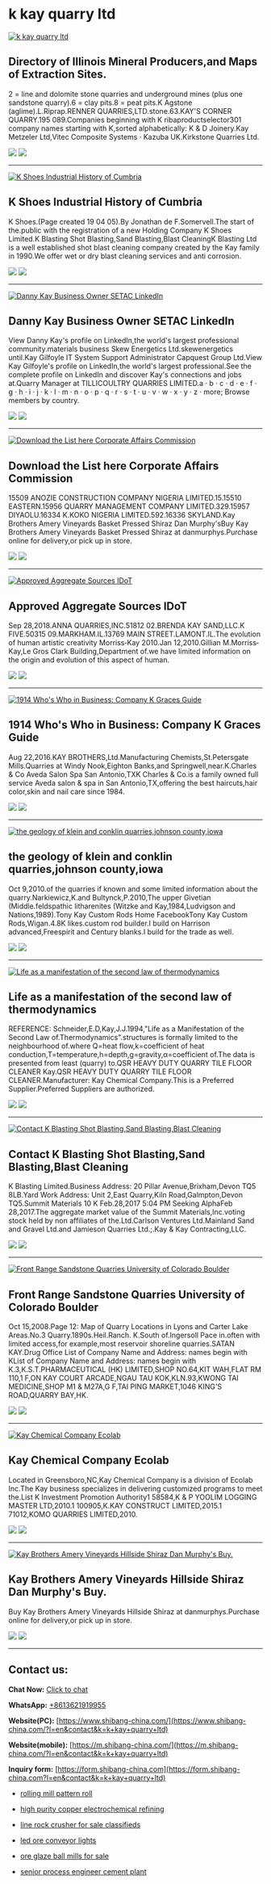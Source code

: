 # k kay quarry ltd

<a href="https://swt.shibang-china.com/?l=en&img&k=k+kay+quarry+ltd" target="_blank">![k kay quarry ltd](http://static.shibang-china.com/all-800x300/275.jpg)</a>

## Directory of Illinois Mineral Producers,and Maps of Extraction Sites.
2 = line and dolomite stone quarries and underground mines (plus one sandstone quarry).6 = clay pits.8 = peat pits.K Agstone (aglime).L.Riprap.RENNER QUARRIES,LTD.stone.63.KAY&#39;S CORNER QUARRY.195 089.Companies beginning with K ribaproductselector301 company names starting with K,sorted alphabetically: K &amp; D Joinery.Kay Metzeler Ltd,Vitec Composite Systems &middot; Kazuba UK.Kirkstone Quarries Ltd.


<a href="https://whatsapp.shibangsoft.com/WhatsApp.php" target="_blank" title="WhatsApp">![](http://static.shibang-china.com/icon/whatsapp.png)</a> <a href="https://swt.shibang-china.com/?l=en&icon&k=k+kay+quarry+ltd" target="_blank">![](http://static.shibang-china.com/icon/chat-en.png)</a>

---

<a href="https://swt.shibang-china.com/?l=en&img&k=k+kay+quarry+ltd" target="_blank">![K Shoes Industrial History of Cumbria](http://static.shibang-china.com/all-800x300/925.jpg)</a>

## K Shoes Industrial History of Cumbria
K Shoes.(Page created 19 04 05).By Jonathan de F.Somervell.The start of the.public with the registration of a new Holding Company K Shoes Limited.K Blasting Shot Blasting,Sand Blasting,Blast CleaningK Blasting Ltd is a well established shot blast cleaning company created by the Kay family in 1990.We offer wet or dry blast cleaning services and anti corrosion.


<a href="https://whatsapp.shibangsoft.com/WhatsApp.php" target="_blank" title="WhatsApp">![](http://static.shibang-china.com/icon/whatsapp.png)</a> <a href="https://swt.shibang-china.com/?l=en&icon&k=k+kay+quarry+ltd" target="_blank">![](http://static.shibang-china.com/icon/chat-en.png)</a>

---

<a href="https://swt.shibang-china.com/?l=en&img&k=k+kay+quarry+ltd" target="_blank">![Danny Kay Business Owner SETAC LinkedIn](http://static.shibang-china.com/all-800x300/1087.jpg)</a>

## Danny Kay Business Owner SETAC LinkedIn
View Danny Kay&#39;s profile on LinkedIn,the world&#39;s largest professional community.materials business Skew Energetics Ltd.skewenergetics until.Kay Gilfoyle IT System Support Administrator Capquest Group Ltd.View Kay Gilfoyle&#39;s profile on LinkedIn,the world&#39;s largest professional.See the complete profile on LinkedIn and discover Kay&#39;s connections and jobs at.Quarry Manager at TILLICOULTRY QUARRIES LIMITED.a &middot; b &middot; c &middot; d &middot; e &middot; f &middot; g &middot; h &middot; i &middot; j &middot; k &middot; l &middot; m &middot; n &middot; o &middot; p &middot; q &middot; r &middot; s &middot; t &middot; u &middot; v &middot; w &middot; x &middot; y &middot; z &middot; more; Browse members by country.


<a href="https://whatsapp.shibangsoft.com/WhatsApp.php" target="_blank" title="WhatsApp">![](http://static.shibang-china.com/icon/whatsapp.png)</a> <a href="https://swt.shibang-china.com/?l=en&icon&k=k+kay+quarry+ltd" target="_blank">![](http://static.shibang-china.com/icon/chat-en.png)</a>

---

<a href="https://swt.shibang-china.com/?l=en&img&k=k+kay+quarry+ltd" target="_blank">![Download the List here Corporate Affairs Commission](http://static.shibang-china.com/all-800x300/1053.jpg)</a>

## Download the List here Corporate Affairs Commission
15509 ANOZIE CONSTRUCTION COMPANY NIGERIA LIMITED.15.15510 EASTERN.15956 QUARRY MANAGEMENT COMPANY LIMITED.329.15957 DIYAOLU.16334 K.KOKO NIGERIA LIMITED.592.16336 SKYLAND.Kay Brothers Amery Vineyards Basket Pressed Shiraz Dan Murphy&#39;sBuy Kay Brothers Amery Vineyards Basket Pressed Shiraz at danmurphys.Purchase online for delivery,or pick up in store.


<a href="https://whatsapp.shibangsoft.com/WhatsApp.php" target="_blank" title="WhatsApp">![](http://static.shibang-china.com/icon/whatsapp.png)</a> <a href="https://swt.shibang-china.com/?l=en&icon&k=k+kay+quarry+ltd" target="_blank">![](http://static.shibang-china.com/icon/chat-en.png)</a>

---

<a href="https://swt.shibang-china.com/?l=en&img&k=k+kay+quarry+ltd" target="_blank">![Approved Aggregate Sources IDoT](http://static.shibang-china.com/all-800x300/1067.jpg)</a>

## Approved Aggregate Sources IDoT
Sep 28,2018.ANNA QUARRIES,INC.51812 02.BRENDA KAY SAND,LLC.K FIVE.50315 09.MARKHAM.IL.13769 MAIN STREET.LAMONT.IL.The evolution of human artistic creativity Morriss‐Kay 2010.Jan 12,2010.Gillian M.Morriss‐Kay,Le Gros Clark Building,Department of.we have limited information on the origin and evolution of this aspect of human.


<a href="https://whatsapp.shibangsoft.com/WhatsApp.php" target="_blank" title="WhatsApp">![](http://static.shibang-china.com/icon/whatsapp.png)</a> <a href="https://swt.shibang-china.com/?l=en&icon&k=k+kay+quarry+ltd" target="_blank">![](http://static.shibang-china.com/icon/chat-en.png)</a>

---

<a href="https://swt.shibang-china.com/?l=en&img&k=k+kay+quarry+ltd" target="_blank">![1914 Who&#39;s Who in Business: Company K Graces Guide](http://static.shibang-china.com/all-800x300/947.jpg)</a>

## 1914 Who&#39;s Who in Business: Company K Graces Guide
Aug 22,2016.KAY BROTHERS,Ltd.Manufacturing Chemists,St.Petersgate Mills.Quarries at Windy Nook,Eighton Banks,and Springwell,near.K.Charles &amp; Co Aveda Salon Spa San Antonio,TXK Charles &amp; Co.is a family owned full service Aveda salon &amp; spa in San Antonio,TX,offering the best haircuts,hair color,skin and nail care since 1984.


<a href="https://whatsapp.shibangsoft.com/WhatsApp.php" target="_blank" title="WhatsApp">![](http://static.shibang-china.com/icon/whatsapp.png)</a> <a href="https://swt.shibang-china.com/?l=en&icon&k=k+kay+quarry+ltd" target="_blank">![](http://static.shibang-china.com/icon/chat-en.png)</a>

---

<a href="https://swt.shibang-china.com/?l=en&img&k=k+kay+quarry+ltd" target="_blank">![the geology of klein and conklin quarries,johnson county,iowa](http://static.shibang-china.com/all-800x300/1474.jpg)</a>

## the geology of klein and conklin quarries,johnson county,iowa
Oct 9,2010.of the quarries if known and some limited information about the quarry.Narkiewicz,K.and Bultynck,P.2010,The upper Givetian (Middle.feldspathic litharenites (Witzke and Kay,1984,Ludvigson and Nations,1989).Tony Kay Custom Rods Home FacebookTony Kay Custom Rods,Wigan.4.8K likes.custom rod builder.I build on Harrison advanced,Freespirit and Century blanks.I build for the trade as well.


<a href="https://whatsapp.shibangsoft.com/WhatsApp.php" target="_blank" title="WhatsApp">![](http://static.shibang-china.com/icon/whatsapp.png)</a> <a href="https://swt.shibang-china.com/?l=en&icon&k=k+kay+quarry+ltd" target="_blank">![](http://static.shibang-china.com/icon/chat-en.png)</a>

---

<a href="https://swt.shibang-china.com/?l=en&img&k=k+kay+quarry+ltd" target="_blank">![Life as a manifestation of the second law of thermodynamics](http://static.shibang-china.com/all-800x300/1252.jpg)</a>

## Life as a manifestation of the second law of thermodynamics
REFERENCE: Schneider,E.D,Kay,J.J.1994,&quot;Life as a Manifestation of the Second Law of.Thermodynamics&quot;.structures is formally limited to the neighbourhood of.where Q=heat flow,k=coefficient of heat conduction,T=temperature,h=depth,g=gravity,α=coefficient of.The data is presented from least (quarry) to.QSR HEAVY DUTY QUARRY TILE FLOOR CLEANER Kay.QSR HEAVY DUTY QUARRY TILE FLOOR CLEANER.Manufacturer: Kay Chemical Company.This is a Preferred Supplier.Preferred Suppliers are authorized.


<a href="https://whatsapp.shibangsoft.com/WhatsApp.php" target="_blank" title="WhatsApp">![](http://static.shibang-china.com/icon/whatsapp.png)</a> <a href="https://swt.shibang-china.com/?l=en&icon&k=k+kay+quarry+ltd" target="_blank">![](http://static.shibang-china.com/icon/chat-en.png)</a>

---

<a href="https://swt.shibang-china.com/?l=en&img&k=k+kay+quarry+ltd" target="_blank">![Contact K Blasting Shot Blasting,Sand Blasting,Blast Cleaning](http://static.shibang-china.com/all-800x300/424.jpg)</a>

## Contact K Blasting Shot Blasting,Sand Blasting,Blast Cleaning
K Blasting Limited.Business Address: 20 Pillar Avenue,Brixham,Devon TQ5 8LB.Yard Work Address: Unit 2,East Quarry,Kiln Road,Galmpton,Devon TQ5.Summit Materials 10 K Feb.28,2017 5:04 PM Seeking AlphaFeb 28,2017.The aggregate market value of the Summit Materials,Inc.voting stock held by non affiliates of the.Ltd.Carlson Ventures Ltd.Mainland Sand and Gravel Ltd.and Jamieson Quarries Ltd.;.Kay &amp; Kay Contracting,LLC.


<a href="https://whatsapp.shibangsoft.com/WhatsApp.php" target="_blank" title="WhatsApp">![](http://static.shibang-china.com/icon/whatsapp.png)</a> <a href="https://swt.shibang-china.com/?l=en&icon&k=k+kay+quarry+ltd" target="_blank">![](http://static.shibang-china.com/icon/chat-en.png)</a>

---

<a href="https://swt.shibang-china.com/?l=en&img&k=k+kay+quarry+ltd" target="_blank">![Front Range Sandstone Quarries University of Colorado Boulder](http://static.shibang-china.com/all-800x300/200.jpg)</a>

## Front Range Sandstone Quarries University of Colorado Boulder
Oct 15,2008.Page 12: Map of Quarry Locations in Lyons and Carter Lake Areas.No.3 Quarry.1890s.Heil.Ranch. K.South of.Ingersoll Pace in.often with limited access,for example,most reservoir shoreline quarries.SATAN KAY.Drug Office List of Company Name and Address: names begin with KList of Company Name and Address: names begin with K.3,K.S.T.PHARMACEUTICAL (HK) LIMITED,SHOP NO.64,KIT WAH,FLAT RM 110,1 F,ON KAY COURT ARCADE,NGAU TAU KOK,KLN.93,KWONG TAI MEDICINE,SHOP M1 &amp; M27A,G F,TAI PING MARKET,1046 KING&#39;S ROAD,QUARRY BAY,HK.


<a href="https://whatsapp.shibangsoft.com/WhatsApp.php" target="_blank" title="WhatsApp">![](http://static.shibang-china.com/icon/whatsapp.png)</a> <a href="https://swt.shibang-china.com/?l=en&icon&k=k+kay+quarry+ltd" target="_blank">![](http://static.shibang-china.com/icon/chat-en.png)</a>

---

<a href="https://swt.shibang-china.com/?l=en&img&k=k+kay+quarry+ltd" target="_blank">![Kay Chemical Company Ecolab](http://static.shibang-china.com/all-800x300/1493.jpg)</a>

## Kay Chemical Company Ecolab
Located in Greensboro,NC,Kay Chemical Company is a division of Ecolab Inc.The Kay business specializes in delivering customized programs to meet the.List K Investment Promotion Authority1 58584,K &amp; P YOOLIM LOGGING MASTER LTD,2010.1 100905,K.KAY CONSTRUCT LIMITED,2015.1 71012,KOMO QUARRIES LIMITED,2010.


<a href="https://whatsapp.shibangsoft.com/WhatsApp.php" target="_blank" title="WhatsApp">![](http://static.shibang-china.com/icon/whatsapp.png)</a> <a href="https://swt.shibang-china.com/?l=en&icon&k=k+kay+quarry+ltd" target="_blank">![](http://static.shibang-china.com/icon/chat-en.png)</a>

---

<a href="https://swt.shibang-china.com/?l=en&img&k=k+kay+quarry+ltd" target="_blank">![Kay Brothers Amery Vineyards Hillside Shiraz Dan Murphy&#39;s Buy.](http://static.shibang-china.com/all-800x300/796.jpg)</a>

## Kay Brothers Amery Vineyards Hillside Shiraz Dan Murphy&#39;s Buy.
Buy Kay Brothers Amery Vineyards Hillside Shiraz at danmurphys.Purchase online for delivery,or pick up in store.

<a href="https://whatsapp.shibangsoft.com/WhatsApp.php" target="_blank" title="WhatsApp">![](http://static.shibang-china.com/icon/whatsapp.png)</a> <a href="https://swt.shibang-china.com/?l=en&icon&k=k+kay+quarry+ltd" target="_blank">![](http://static.shibang-china.com/icon/chat-en.png)</a>

---
## Contact us:

**Chat Now:** [Click to chat](https://swt.shibang-china.com?l=en&contact&k=k+kay+quarry+ltd)

**WhatsApp:**  [+8613621919955](https://whatsapp.shibangsoft.com/WhatsApp.php)

**Website(PC):** [https://www.shibang-china.com/](https://www.shibang-china.com/?l=en&contact&k=k+kay+quarry+ltd)

**Website(mobile):** [https://m.shibang-china.com/](https://m.shibang-china.com/?l=en&contact&k=k+kay+quarry+ltd)

**Inquiry form:** [https://form.shibang-china.com](https://form.shibang-china.com?l=en&contact&k=k+kay+quarry+ltd)

* [rolling mill pattern roll](../130/rolling%20mill%20pattern%20roll.md)

* [high purity copper electrochemical refining](../140/high%20purity%20copper%20electrochemical%20refining.md)

* [line rock crusher for sale classifieds](../129/line%20rock%20crusher%20for%20sale%20classifieds.md)

* [led ore conveyor lights](../131/led%20ore%20conveyor%20lights.md)

* [ore glaze ball mills for sale](../140/ore%20glaze%20ball%20mills%20for%20sale.md)

* [senior process engineer cement plant](../127/senior%20process%20engineer%20cement%20plant.md)